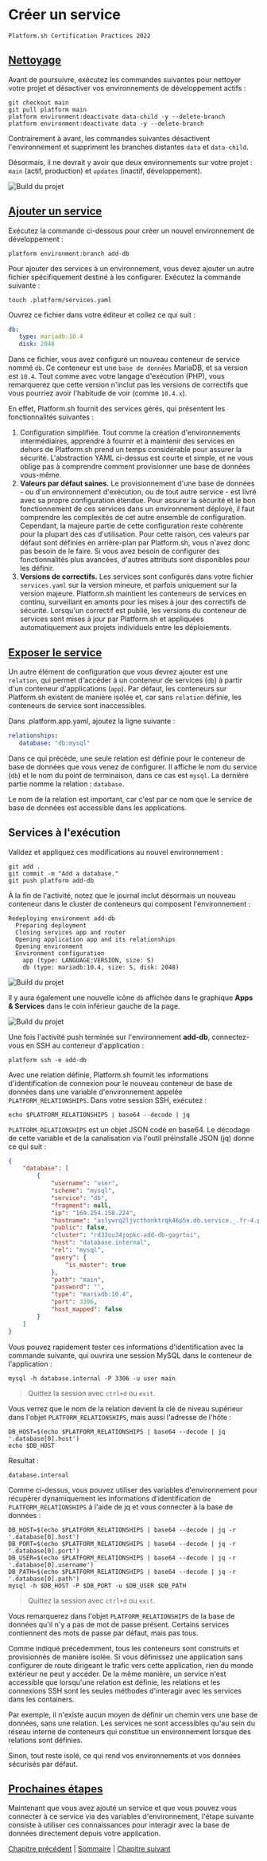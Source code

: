 # Créer un service

`Platform.sh Certification Practices 2022`

## [Nettoyage](https://master-7rqtwti-4mh7eev5ydrdo.eu-3.platformsh.site/getstarted/basics/data-services/add-services.html#cleanup)

Avant de poursuivre, exécutez les commandes suivantes pour nettoyer votre projet et désactiver vos environnements de développement actifs :

```
git checkout main
git pull platform main
platform environment:deactivate data-child -y --delete-branch
platform environment:deactivate data -y --delete-branch
```

Contrairement à avant, les commandes suivantes désactivent l'environnement et suppriment les branches distantes `data` et `data-child`.

Désormais, il ne devrait y avoir que deux environnements sur votre projet : `main` (actif, production) et `updates` (inactif, développement).

![Build du projet](./img/bo-028.jpg)

## [Ajouter un service](https://master-7rqtwti-4mh7eev5ydrdo.eu-3.platformsh.site/getstarted/basics/data-services/add-services.html#add-a-service)

Exécutez la commande ci-dessous pour créer un nouvel environnement de développement :

```
platform environment:branch add-db
```

Pour ajouter des services à un environnement, vous devez ajouter un autre fichier spécifiquement destiné à les configurer. Exécutez la commande suivante :

```
touch .platform/services.yaml
```

Ouvrez ce fichier dans votre éditeur et collez ce qui suit :

```yml
db:
   type: mariadb:10.4
   disk: 2048
```

Dans ce fichier, vous avez configuré un nouveau conteneur de service nommé `db`. Ce conteneur est une `base de données` MariaDB, et sa version est `10.4`. Tout comme avec votre langage d'exécution (PHP), vous remarquerez que cette version n'inclut pas les versions de correctifs que vous pourriez avoir l'habitude de voir (comme `10.4.x`).

En effet, Platform.sh fournit des services gérés, qui présentent les fonctionnalités suivantes :

1. Configuration simplifiée. Tout comme la création d'environnements intermédiaires, apprendre à fournir et à maintenir des services en dehors de Platform.sh prend un temps considérable pour assurer la sécurité. L'abstraction YAML ci-dessus est courte et simple, et ne vous oblige pas à comprendre comment provisionner une base de données vous-même.
2. **Valeurs par défaut saines.** Le provisionnement d'une base de données - ou d'un environnement d'exécution, ou de tout autre service - est livré avec sa propre configuration étendue. Pour assurer la sécurité et le bon fonctionnement de ces services dans un environnement déployé, il faut comprendre les complexités de cet autre ensemble de configuration. Cependant, la majeure partie de cette configuration reste cohérente pour la plupart des cas d'utilisation. Pour cette raison, ces valeurs par défaut sont définies en arrière-plan par Platform.sh, vous n'avez donc pas besoin de le faire. Si vous avez besoin de configurer des fonctionnalités plus avancées, d'autres attributs sont disponibles pour les définir.
3. **Versions de correctifs.** Les services sont configurés dans votre fichier `services.yaml` sur la version mineure, et parfois uniquement sur la version majeure. Platform.sh maintient les conteneurs de services en continu, surveillant en amonts pour les mises à jour des correctifs de sécurité. Lorsqu'un correctif est publié, les versions du conteneur de services sont mises à jour par Platform.sh et appliquées automatiquement aux projets individuels entre les déploiements.

## [Exposer le service](https://master-7rqtwti-4mh7eev5ydrdo.eu-3.platformsh.site/getstarted/basics/data-services/add-services.html#expose-service)

Un autre élément de configuration que vous devrez ajouter est une `relation`, qui permet d'accéder à un conteneur de services (`db`) à partir d'un conteneur d'applications (`app`). Par défaut, les conteneurs sur Platform.sh existent de manière isolée et, car sans `relation` définie, les conteneurs de service sont inaccessibles.

Dans .platform.app.yaml, ajoutez la ligne suivante :

```yml
relationships:
   database: "db:mysql"
```

Dans ce qui précède, une seule relation est définie pour le conteneur de base de données que vous venez de configurer. Il affiche le nom du service (`db`) et le nom du point de terminaison, dans ce cas est `mysql`. La dernière partie nomme la relation : `database`.

Le nom de la relation est important, car c'est par ce nom que le service de base de données est accessible dans les applications.

## Services à l'exécution

Validez et appliquez ces modifications au nouvel environnement :

```
git add .
git commit -m "Add a database."
git push platform add-db
```

À la fin de l'activité, notez que le journal inclut désormais un nouveau conteneur dans le cluster de conteneurs qui composent l'environnement :

```
Redeploying environment add-db
  Preparing deployment
  Closing services app and router
  Opening application app and its relationships
  Opening environment
  Environment configuration
    app (type: LANGUAGE:VERSION, size: S)
    db (type: mariadb:10.4, size: S, disk: 2048)
```

![Build du projet](./img/bo-029.jpg)

Il y aura également une nouvelle icône `db` affichée dans le graphique **Apps & Services** dans le coin inférieur gauche de la page.

![Build du projet](./img/bo-030.jpg)

Une fois l'activité push terminée sur l'environnement **add-db**, connectez-vous en SSH au conteneur d'application :

```
platform ssh -e add-db
```

Avec une relation définie, Platform.sh fournit les informations d'identification de connexion pour le nouveau conteneur de base de données dans une variable d'environnement appelée `PLATFORM_RELATIONSHIPS`. Dans votre session SSH, exécutez :

```
echo $PLATFORM_RELATIONSHIPS | base64 --decode | jq
```

`PLATFORM_RELATIONSHIPS` est un objet JSON codé en base64. Le décodage de cette variable et de la canalisation via l'outil préinstallé JSON (jq) donne ce qui suit :

```json
{
    "database": [
        {
            "username": "user",
            "scheme": "mysql",
            "service": "db",
            "fragment": null,
            "ip": "169.254.158.224",
            "hostname": "aslywrq2ljvcthonktrqk46p5e.db.service._.fr-4.platformsh.site",
            "public": false,
            "cluster": "rd33ou34jopkc-add-db-gagrtoi",
            "host": "database.internal",
            "rel": "mysql",
            "query": {
                "is_master": true
            },
            "path": "main",
            "password": "",
            "type": "mariadb:10.4",
            "port": 3306,
            "host_mapped": false
        }
    ]
}
```

Vous pouvez rapidement tester ces informations d'identification avec la commande suivante, qui ouvrira une session MySQL dans le conteneur de l'application :

```
mysql -h database.internal -P 3306 -u user main
```

> Quittez la session avec `ctrl+d` ou `exit`.

Vous verrez que le nom de la relation devient la clé de niveau supérieur dans l'objet `PLATFORM_RELATIONSHIPS`, mais aussi l'adresse de l'hôte :

```
DB_HOST=$(echo $PLATFORM_RELATIONSHIPS | base64 --decode | jq '.database[0].host')
echo $DB_HOST
```
Resultat :

```
database.internal
```

Comme ci-dessus, vous pouvez utiliser des variables d'environnement pour récupérer dynamiquement les informations d'identification de `PLATFORM_RELATIONSHIPS` à l'aide de jq et vous connecter à la base de données :

```
DB_HOST=$(echo $PLATFORM_RELATIONSHIPS | base64 --decode | jq -r '.database[0].host')
DB_PORT=$(echo $PLATFORM_RELATIONSHIPS | base64 --decode | jq -r '.database[0].port')
DB_USER=$(echo $PLATFORM_RELATIONSHIPS | base64 --decode | jq -r '.database[0].username')
DB_PATH=$(echo $PLATFORM_RELATIONSHIPS | base64 --decode | jq -r '.database[0].path')
mysql -h $DB_HOST -P $DB_PORT -u $DB_USER $DB_PATH
```

> Quittez la session avec `ctrl+d` ou `exit`.

Vous remarquerez dans l'objet `PLATFORM_RELATIONSHIPS` de la base de données qu'il n'y a pas de mot de passe présent. Certains services contiennent des mots de passe par défaut, mais pas tous.

Comme indiqué précédemment, tous les conteneurs sont construits et provisionnés de manière isolée. Si vous définissez une application sans configurer de route dirigeant le trafic vers cette application, rien du monde extérieur ne peut y accéder. De la même manière, un service n'est accessible que lorsqu'une relation est définie, les relations et les connexions SSH sont les seules méthodes d'interagir avec les services dans les containers.

Par exemple, il n'existe aucun moyen de définir un chemin vers une base de données, sans une relation. Les services ne sont accessibles qu'au sein du réseau interne de conteneurs qui constitue un environnement lorsque des relations sont définies.

Sinon, tout reste isolé, ce qui rend vos environnements et vos données sécurisés par défaut.

## [Prochaines étapes](https://master-7rqtwti-4mh7eev5ydrdo.eu-3.platformsh.site/getstarted/basics/data-services/add-services.html#next-steps)

Maintenant que vous avez ajouté un service et que vous pouvez vous connecter à ce service via des variables d'environnement, l'étape suivante consiste à utiliser ces connaissances pour interagir avec la base de données directement depuis votre application.


[Chapitre précédent](./chapter-9.md) | [Sommaire](../README.md.md) | [Chapitre suivant](./chapter-11.md)
